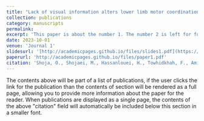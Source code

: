 ```yaml
---
title: "Lack of visual information alters lower limb motor coordination to control center of mass trajectory during walking"
collection: publications
category: manuscripts
permalink: 
excerpt: 'This paper is about the number 1. The number 2 is left for future work.'
date: 2023-10-01
venue: 'Journal 1'
slidesurl: '[http://academicpages.github.io/files/slides1.pdf](https://doi.org/10.1016/j.jbiomech.2023.111650)'
paperurl: 'http://academicpages.github.io/files/paper1.pdf'
citation: 'Shoja, O., Shojaei, M., Hassanlouei, H., Towhidkhah, F., Amiri, M., Boroomand, H., ... & Zhang, L. (2023). Lack of visual information alters lower limb motor coordination to control center of mass trajectory during walking. Journal of Biomechanics, 155, 111650.'
---
```


The contents above will be part of a list of publications, if the user clicks the link for the publication than the contents of section will be rendered as a full page, allowing you to provide more information about the paper for the reader. When publications are displayed as a single page, the contents of the above "citation" field will automatically be included below this section in a smaller font.
